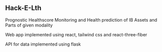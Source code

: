 ## Hack-E-Lth
Prognostic Healthscore Monitoring and Health prediction of IB Assets and Parts of given modality

Web app implemented using react, tailwind css and react-three-fiber

API for data implemented using flask
